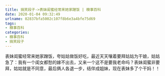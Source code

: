 ```yaml
---
title: 搞笑段子->表妹闺蜜经常来她家蹭饭 | 糗事百科
date: 2020-01-04 09:32:49
urlname: 02837bfa5002c107f8b6e3a4bfe75d69
tags: 
- 糗事百科
categories:
- 糗事百科
- 搞笑段子
---
```

表妹闺蜜经常来她家蹭饭，夸姑姑做饭好吃，最近天天嚷着要拜姑姑为干娘，姑姑急了：我有一个闺女都愁的嫁不出去，又来一个这不是要我老命吗？表妹闺蜜非要拜，姑姑就是不同意，最后俩人各退一步，结伴成姐妹，现在表妹多了个干妈！！


